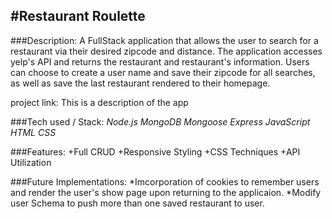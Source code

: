 
#Restaurant Roulette
----

###Description:
A FullStack application that allows the user to search for a restaurant via their desired zipcode and distance.  The application accesses yelp's API and returns the restaurant and restaurant's information. Users can choose to create a user name and save their zipcode for all searches, as well as save the last restaurant rendered to their homepage. 

project link:
This is a description of the app

###Tech used / Stack:
*Node.js*
*MongoDB*
*Mongoose*
*Express*
*JavaScript*
*HTML*
*CSS*

###Features:
+Full CRUD
+Responsive Styling
+CSS Techniques
+API Utilization

###Future Implementations:
*Imcorporation of cookies to remember users and render the user's show page upon returning to the applicaion.
*Modify user Schema to push more than one saved restaurant to user.
